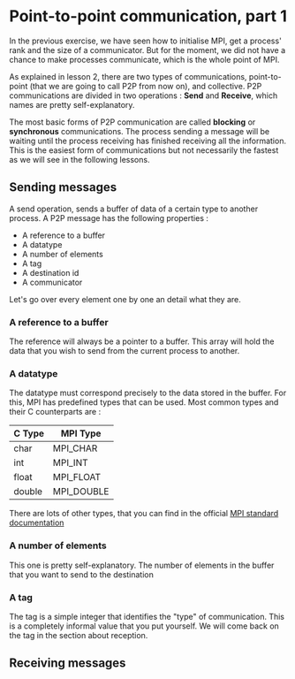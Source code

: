 # Point-to-point communication, part 1

In the previous exercise, we have seen how to initialise MPI, get a process' rank and the size of a communicator. But for the moment, we did not have a chance to make processes communicate, which is the whole point of MPI.

As explained in lesson 2, there are two types of communications, point-to-point (that we are going to call P2P from now on), and collective. P2P communications are divided in two operations : **Send** and **Receive**, which names are pretty self-explanatory.

The most basic forms of P2P communication are called **blocking** or **synchronous** communications. The process sending a message will be waiting until the process receiving has finished receiving all the information. This is the easiest form of communications but not necessarily the fastest as we will see in the following lessons.

## Sending messages

A send operation, sends a buffer of data of a certain type to another process. A P2P message has the following properties :

* A reference to a buffer
* A datatype
* A number of elements
* A tag
* A destination id
* A communicator

Let's go over every element one by one an detail what they are.

### A reference to a buffer

The reference will always be a pointer to a buffer. This array will hold the data that you wish to send from the current process to another.

### A datatype

The datatype must correspond precisely to the data stored in the buffer. For this, MPI has predefined types that can be used. Most common types and their C counterparts are :

C Type | MPI Type
-------|---------
char | MPI_CHAR
int | MPI_INT
float | MPI_FLOAT
double | MPI_DOUBLE

There are lots of other types, that you can find in the official [MPI standard documentation](http://mpi-forum.org/docs/mpi-3.1/mpi31-report.pdf)

### A number of elements

This one is pretty self-explanatory. The number of elements in the buffer that you want to send to the destination

### A tag

The tag is a simple integer that identifies the "type" of communication. This is a completely informal value that you put yourself. We will come back on the tag in the section about reception.

## Receiving messages
